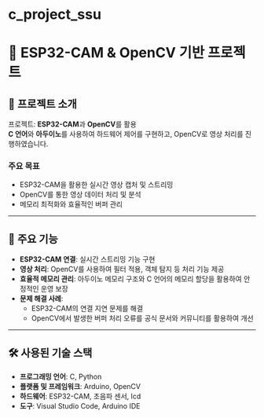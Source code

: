 # c_project_ssu

# 📸 ESP32-CAM & OpenCV 기반 프로젝트

## 📌 프로젝트 소개
프로젝트: **ESP32-CAM**과 **OpenCV**를 활용  
**C 언어**와 **아두이노**를 사용하여 하드웨어 제어를 구현하고, OpenCV로 영상 처리를 진행하였습니다.

### 주요 목표
- ESP32-CAM을 활용한 실시간 영상 캡처 및 스트리밍
- OpenCV를 통한 영상 데이터 처리 및 분석
- 메모리 최적화와 효율적인 버퍼 관리

---

## 🚀 주요 기능
- **ESP32-CAM 연결**: 실시간 스트리밍 기능 구현
- **영상 처리**: OpenCV를 사용하여 필터 적용, 객체 탐지 등 처리 기능 제공
- **효율적 메모리 관리**: 아두이노 메모리 구조와 C 언어의 메모리 할당을 활용하여 안정적인 운영 보장
- **문제 해결 사례**:
  - ESP32-CAM의 연결 지연 문제를 해결
  - OpenCV에서 발생한 버퍼 처리 오류를 공식 문서와 커뮤니티를 활용하여 개선

---

## 🛠️ 사용된 기술 스택
- **프로그래밍 언어**: C, Python
- **플랫폼 및 프레임워크**: Arduino, OpenCV
- **하드웨어**: ESP32-CAM, 초음파 센서, lcd
- **도구**: Visual Studio Code, Arduino IDE
